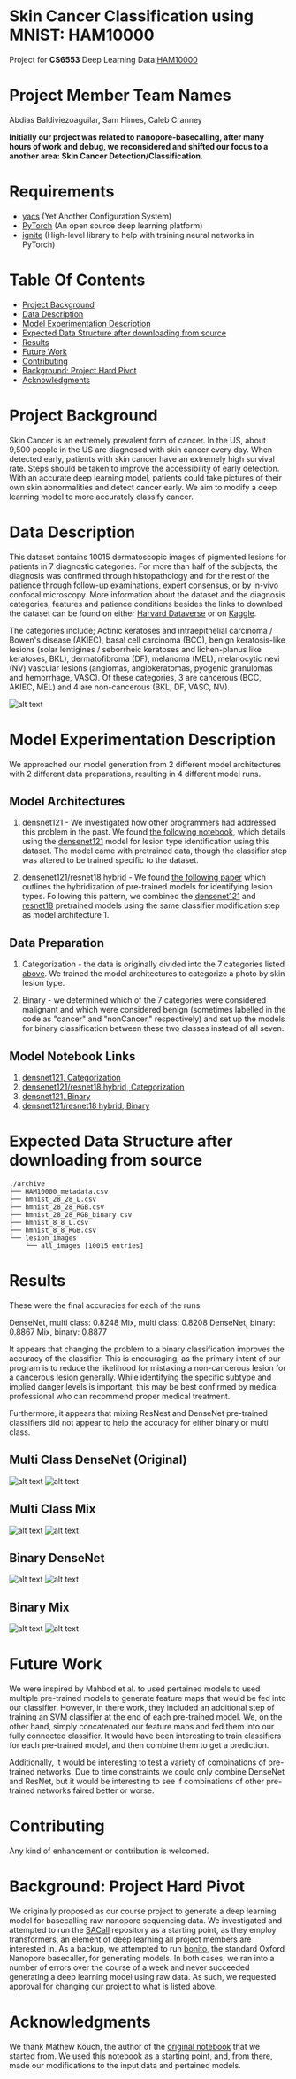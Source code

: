 # Skin Cancer Classification using MNIST: HAM10000
Project for **CS6553** Deep Learning
Data:[HAM10000](https://www.kaggle.com/datasets/kmader/skin-cancer-mnist-ham10000?resource=download)

# Project Member Team Names
Abdias Baldiviezoaguilar, Sam Himes, Caleb Cranney

**Initially our project was related to nanopore-basecalling, after many hours of work and debug, we reconsidered and shifted our focus to a another area: Skin Cancer Detection/Classification.**


# Requirements
- [yacs](https://github.com/rbgirshick/yacs) (Yet Another Configuration System)
- [PyTorch](https://pytorch.org/) (An open source deep learning platform) 
- [ignite](https://github.com/pytorch/ignite) (High-level library to help with training neural networks in PyTorch)

# Table Of Contents
-  [Project Background](#project-background)
-  [Data Description](#data-description)
-  [Model Experimentation Description](#model-experimentation-description)
-  [Expected Data Structure after downloading from source](#expected-data-structure-after-downloading-from-source)
-  [Results](#results)
-  [Future Work](#future-work)
-  [Contributing](#contributing)
-  [Background: Project Hard Pivot](#background-project-hard-pivot)
-  [Acknowledgments](#acknowledgments)

# Project Background
Skin Cancer is an extremely prevalent form of cancer. In the US, about 9,500 people in the US are diagnosed with skin cancer every day. When detected early, patients with skin cancer have an extremely high survival rate. Steps should be taken to improve the accessibility of early detection. With an accurate deep learning model, patients could take pictures of their own skin abnormalities and detect cancer early. We aim to modify a deep learning model to more accurately classify cancer.

# Data Description
This dataset contains 10015 dermatoscopic images of pigmented lesions for patients in 7 diagnostic categories. For more than half of the subjects, the diagnosis was confirmed through histopathology and for the rest of the patience through follow-up examinations, expert consensus, or by in-vivo confocal microscopy. More information about the dataset and the diagnosis categories, features and patience conditions besides the links to download the dataset can be found on either [Harvard Dataverse](https://dataverse.harvard.edu/dataset.xhtml?persistentId=doi:10.7910/DVN/DBW86T) or on [Kaggle](https://www.kaggle.com/kmader/skin-cancer-mnist-ham10000/home).

The categories include; Actinic keratoses and intraepithelial carcinoma / Bowen's disease (AKIEC), basal cell carcinoma (BCC), benign keratosis-like lesions (solar lentigines / seborrheic keratoses and lichen-planus like keratoses, BKL), dermatofibroma (DF), melanoma (MEL), melanocytic nevi (NV) vascular lesions (angiomas, angiokeratomas, pyogenic granulomas and hemorrhage, VASC). Of these categories, 3 are cancerous (BCC, AKIEC, MEL) and 4 are non-cancerous (BKL, DF, VASC, NV).

![alt text](https://github.com/abadias618/nanopore-basecalling/blob/main/images/skin_ex.png)

# Model Experimentation Description
We approached our model generation from 2 different model architectures with 2 different data preparations, resulting in 4 different model runs.

## Model Architectures

1. densnet121 - We investigated how other programmers had addressed this problem in the past. We found [the following notebook](https://www.kaggle.com/code/mathewkouch/ham10000-skin-lesion-classifier-82-pytorch), which details using the [densenet121](https://pytorch.org/vision/master/models/generated/torchvision.models.densenet121.html) model for lesion type identification using this dataset. The model came with pretrained data, though the classifier step was altered to be trained specific to the dataset.

2. densenet121/resnet18 hybrid - We found [the following paper](https://ieeexplore.ieee.org/document/8683352) which outlines the hybridization of pre-trained models for identifying lesion types. Following this pattern, we combined the [densenet121](https://pytorch.org/vision/master/models/generated/torchvision.models.densenet121.html) and [resnet18](https://pytorch.org/vision/master/models/generated/torchvision.models.resnet18.html#torchvision.models.resnet18) pretrained models using the same classifier modification step as model architecture 1.

## Data Preparation

1. Categorization - the data is originally divided into the 7 categories listed [above](#data-description). We trained the model architectures to categorize a photo by skin lesion type.

2. Binary - we determined which of the 7 categories were considered malignant and which were considered benign (sometimes labelled in the code as "cancer" and "nonCancer," respectively) and set up the models for binary classification between these two classes instead of all seven.

## Model Notebook Links

1. [densnet121, Categorization](https://github.com/abadias618/nanopore-basecalling/blob/main/notebooks/Densenet_multiclassifier.ipynb)
2. [densenet121/resnet18 hybrid, Categorization](https://github.com/abadias618/nanopore-basecalling/blob/main/notebooks/Mix_multiclassifier.ipynb)
3. [densnet121, Binary](https://github.com/abadias618/nanopore-basecalling/blob/main/notebooks/Densenet_binary_classifier.ipynb)
4. [densnet121/resnet18 hybrid, Binary](https://github.com/abadias618/nanopore-basecalling/blob/main/notebooks/Mix_binary_classifier.ipynb)

# Expected Data Structure after downloading from source
```
./archive
├── HAM10000_metadata.csv
├── hmnist_28_28_L.csv
├── hmnist_28_28_RGB.csv
├── hmnist_28_28_RGB_binary.csv
├── hmnist_8_8_L.csv
├── hmnist_8_8_RGB.csv
└── lesion_images
    └── all_images [10015 entries]
```

# Results

These were the final accuracies for each of the runs.

DenseNet, multi class: 0.8248
Mix, multi class: 0.8208
DenseNet, binary: 0.8867
Mix, binary: 0.8877

It appears that changing the problem to a binary classification improves the accuracy of the classifier. This is encouraging, as the primary intent of our program is to reduce the likelihood for mistaking a non-cancerous lesion for a cancerous lesion generally. While identifying the specific subtype and implied danger levels is important, this may be best confirmed by medical professional who can recommend proper medical treatment. 

Furthermore, it appears that mixing ResNest and DenseNet pre-trained classifiers did not appear to help the accuracy for either binary or multi class.

## Multi Class DenseNet (Original)
![alt text](https://github.com/abadias618/nanopore-basecalling/blob/main/images/densenet_multi_accuracy.png)
![alt text](https://github.com/abadias618/nanopore-basecalling/blob/main/images/densenet_multi_confussion_matrix.png)

## Multi Class Mix
![alt text](https://github.com/abadias618/nanopore-basecalling/blob/main/images/mix_multi_accuracy.png)
![alt text](https://github.com/abadias618/nanopore-basecalling/blob/main/images/mix_multi_confusion_matrix.png)

## Binary DenseNet 
![alt text](https://github.com/abadias618/nanopore-basecalling/blob/main/images/densenet_binary_accuracy.png)
![alt text](https://github.com/abadias618/nanopore-basecalling/blob/main/images/densenet_binary_confussion_matrix.png)

## Binary Mix
![alt text](https://github.com/abadias618/nanopore-basecalling/blob/main/images/mix_binary_accuracy.png)
![alt text](https://github.com/abadias618/nanopore-basecalling/blob/main/images/mix_binary_confusion_matrix.png)






# Future Work
We were inspired by Mahbod et al. to used pertained models to used multiple pre-trained models to generate feature maps that would be fed into our classifier. However, in there work, they included an additional step of training an SVM classifier at the end of each pre-trained model. We, on the other hand, simply concatenated our feature maps and fed them into our fully connected classifier. It would have been interesting to train classifiers for each pre-trained model, and then combine them to get a prediction.

Additionally, it would be interesting to test a variety of combinations of pre-trained networks. Due to time constraints we could only combine DenseNet and ResNet, but it would be interesting to see if combinations of other pre-trained networks faired better or worse.

# Contributing
Any kind of enhancement or contribution is welcomed.

# Background: Project Hard Pivot
We originally proposed as our course project to generate a deep learning model for basecalling raw nanopore sequencing data. We investigated and attempted to run the [SACall](https://github.com/huangnengCSU/SACall-basecaller) repository as a starting point, as they employ transformers, an element of deep learning all project members are interested in. As a backup, we attempted to run [bonito](https://github.com/nanoporetech/bonito), the standard Oxford Nanopore basecaller, for generating models. In both cases, we ran into a number of errors over the course of a week and never succeeded generating a deep learning model using raw data. As such, we requested approval for changing our project to what is listed above.

# Acknowledgments
We thank Mathew Kouch, the author of the [original notebook](https://www.kaggle.com/code/mathewkouch/ham10000-skin-lesion-classifier-82-pytorch) that we started from. We used this notebook as a starting point, and, from there, made our modifications to the input data and pertained models.



